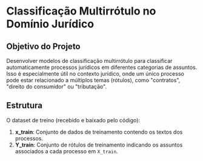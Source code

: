 # Classificação Multirrótulo no Domínio Jurídico

## Objetivo do Projeto
Desenvolver modelos de classificação multirrótulo para classificar automaticamente processos jurídicos em diferentes categorias de assuntos. Isso é especialmente útil no contexto jurídico, onde um único processo pode estar relacionado a múltiplos temas (rótulos), como "contratos", "direito do consumidor" ou "tributação".

## Estrutura
O dataset de treino (recebido e baixado pelo código):
1. **x_train**: Conjunto de dados de treinamento contendo os textos dos processos.
2. **Y_train**: Conjunto de rótulos de treinamento indicando os assuntos associados a cada processo em `X_train`.
